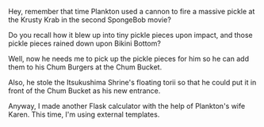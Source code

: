 Hey, remember that time Plankton used a cannon to fire a massive pickle at the Krusty Krab in the second SpongeBob movie?

Do you recall how it blew up into tiny pickle pieces upon impact, and those pickle pieces rained down upon Bikini Bottom?

Well, now he needs me to pick up the pickle pieces for him so he can add them to his Chum Burgers at the Chum Bucket.

Also, he stole the Itsukushima Shrine's floating torii so that he could put it in front of the Chum Bucket as his new entrance.

Anyway, I made another Flask calculator with the help of Plankton's wife Karen. This time, I'm using external templates.